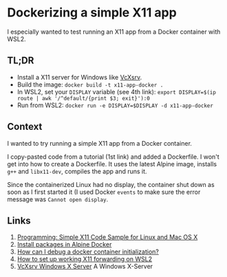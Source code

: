 # Dockerizing a simple X11 app

I especially wanted to test running an X11 app from a Docker container with WSL2.

## TL;DR

* Install a X11 server for Windows like [VcXsrv](https://sourceforge.net/projects/vcxsrv/).
* Build the image: `docker build -t x11-app-docker .`
* In WSL2, set your `DISPLAY` variable (see 4th link): `export DISPLAY=$(ip route | awk '/^default/{print $3; exit}'):0`
* Run from WSL2: `docker run -e DISPLAY=$DISPLAY -d x11-app-docker`

## Context

I wanted to try running a simple X11 app from a Docker container.

I copy-pasted code from a tutorial (1st link) and added a Dockerfile. I won't get into how to create a Dockerfile. It uses the latest Alpine image, installs `g++` and `libx11-dev`, compiles the app and runs it.

Since the containerized Linux had no display, the container shut down as soon as I first started it (I used Docker `events` to make sure the error message was `Cannot open display`.

## Links

1. [Programming: Simple X11 Code Sample for Linux and Mac OS X](https://www.geeks3d.com/20120102/programming-tutorial-simple-x11-x-window-code-sample-for-linux-and-mac-os-x/)
2. [Install packages in Alpine Docker](https://stackoverflow.com/questions/48281323/install-packages-in-alpine-docker)
3. [How can I debug a docker container initialization?](https://serverfault.com/questions/596994/how-can-i-debug-a-docker-container-initialization)
4. [How to set up working X11 forwarding on WSL2](https://stackoverflow.com/questions/61110603/how-to-set-up-working-x11-forwarding-on-wsl2#answer-63092879)
5. [VcXsrv Windows X Server](https://sourceforge.net/projects/vcxsrv/) A Windows X-Server